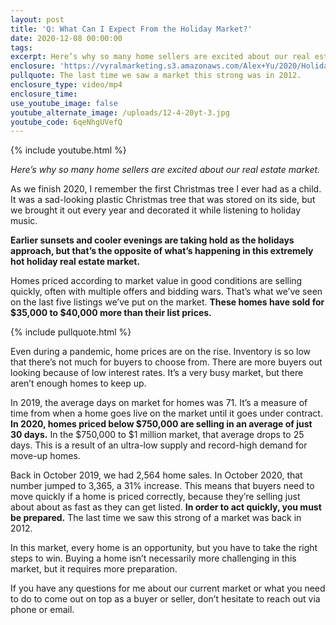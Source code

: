 ```yaml
---
layout: post
title: 'Q: What Can I Expect From the Holiday Market?'
date: 2020-12-08 00:00:00
tags:
excerpt: Here’s why so many home sellers are excited about our real estate market.
enclosure: 'https://vyralmarketing.s3.amazonaws.com/Alex+Yu/2020/Holiday+Market+Update.mp4'
pullquote: The last time we saw a market this strong was in 2012.
enclosure_type: video/mp4
enclosure_time:
use_youtube_image: false
youtube_alternate_image: /uploads/12-4-20yt-3.jpg
youtube_code: 6qeNhgUVefQ
---
```


{% include youtube.html %}

*Here’s why so many home sellers are excited about our real estate market.*

As we finish 2020, I remember the first Christmas tree I ever had as a child. It was a sad-looking plastic Christmas tree that was stored on its side, but we brought it out every year and decorated it while listening to holiday music.

**Earlier sunsets and cooler evenings are taking hold as the holidays approach, but that’s the opposite of what’s happening in this extremely hot holiday real estate market.**

Homes priced according to market value in good conditions are selling quickly, often with multiple offers and bidding wars. That’s what we’ve seen on the last five listings we’ve put on the market. **These homes have sold for $35,000 to $40,000 more than their list prices.&nbsp;**

{% include pullquote.html %}

Even during a pandemic, home prices are on the rise. Inventory is so low that there’s not much for buyers to choose from. There are more buyers out looking because of low interest rates. It’s a very busy market, but there aren’t enough homes to keep up.

In 2019, the average days on market for homes was 71. It’s a measure of time from when a home goes live on the market until it goes under contract. **In 2020, homes priced below $750,000 are selling in an average of just 30 days.** In the $750,000 to $1 million market, that average drops to 25 days. This is a result of an ultra-low supply and record-high demand for move-up homes.

Back in October 2019, we had 2,564 home sales. In October 2020, that number jumped to 3,365, a 31% increase. This means that buyers need to move quickly if a home is priced correctly, because they’re selling just about about as fast as they can get listed. **In order to act quickly, you must be prepared.** The last time we saw this strong of a market was back in 2012.

In this market, every home is an opportunity, but you have to take the right steps to win. Buying a home isn’t necessarily more challenging in this market, but it requires more preparation.

If you have any questions for me about our current market or what you need to do to come out on top as a buyer or seller, don’t hesitate to reach out via phone or email.

